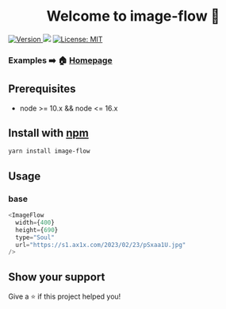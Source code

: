 <h1 align="center">Welcome to image-flow 👋</h1>
<p>
  <a href="https://www.npmjs.com/package/image-flow" target="_blank">
    <img alt="Version" src="https://img.shields.io/npm/v/image-flow.svg">
  </a>
  <img src="https://img.shields.io/badge/node-%3E%3D10-blue.svg" />
  <a href="#" target="_blank">
    <img alt="License: MIT" src="https://img.shields.io/badge/License-MIT-yellow.svg" />
  </a>
</p>

### Examples ➡️ 🏠 [Homepage](https://csj5588.github.io/ImageFlow/)

## Prerequisites

- node >= 10.x && node <= 16.x

## Install with [npm](https://www.npmjs.com/package/image-flow)

```sh
yarn install image-flow
```

## Usage

### base

```javascript
<ImageFlow
  width={400}
  height={690}
  type="Soul"
  url="https://s1.ax1x.com/2023/02/23/pSxaa1U.jpg"
/>
```

## Show your support

Give a ⭐️ if this project helped you!

